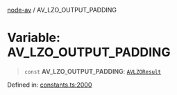 [node-av](../globals.md) / AV\_LZO\_OUTPUT\_PADDING

# Variable: AV\_LZO\_OUTPUT\_PADDING

> `const` **AV\_LZO\_OUTPUT\_PADDING**: [`AVLZOResult`](../type-aliases/AVLZOResult.md)

Defined in: [constants.ts:2000](https://github.com/seydx/av/blob/f8631fc881b394300b1479f511d55cf1c370a87f/src/constants/constants.ts#L2000)
